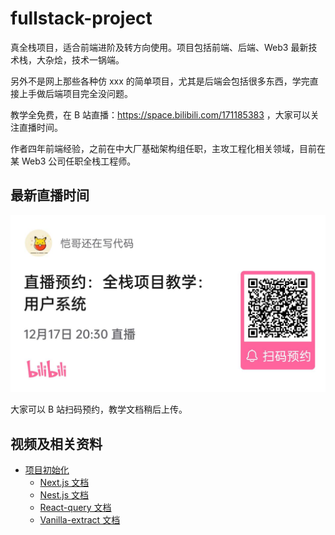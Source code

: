 # fullstack-project

真全栈项目，适合前端进阶及转方向使用。项目包括前端、后端、Web3 最新技术栈，大杂烩，技术一锅端。

另外不是网上那些各种仿 xxx 的简单项目，尤其是后端会包括很多东西，学完直接上手做后端项目完全没问题。

教学全免费，在 B 站直播：https://space.bilibili.com/171185383 ，大家可以关注直播时间。

作者四年前端经验，之前在中大厂基础架构组任职，主攻工程化相关领域，目前在某 Web3 公司任职全栈工程师。

## 最新直播时间

![](./image/WechatIMG157.jpeg)

大家可以 B 站扫码预约，教学文档稍后上传。

## 视频及相关资料

- [项目初始化](https://www.bilibili.com/video/BV1JA41197Z4/?spm_id_from=333.999.0.0&vd_source=364fc2418dd63e22bb78bf58fc2b962f)
  - [Next.js 文档](https://nextjs.org/)
  - [Nest.js 文档](https://docs.nestjs.com/first-steps)
  - [React-query 文档](https://react-query-v3.tanstack.com/overview)
  - [Vanilla-extract 文档](https://vanilla-extract.style/documentation/getting-started)
